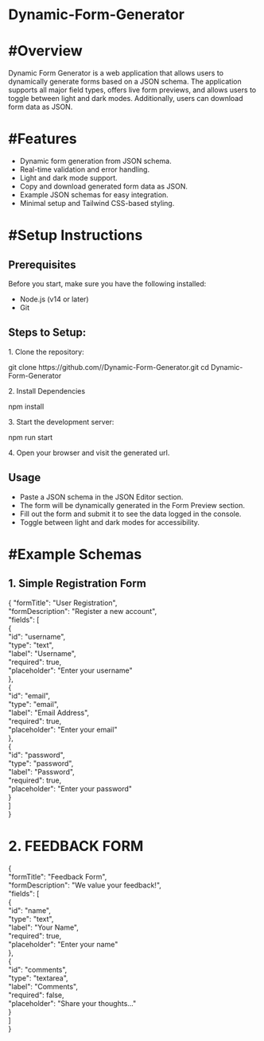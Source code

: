 # Dynamic-Form-Generator
<h1>#Overview</h1>
<p></p>Dynamic Form Generator is a web application that allows users to dynamically generate forms based on a JSON schema. The application supports all major field types, offers live form previews, and allows users to toggle between light and dark modes. Additionally, users can download form data as JSON.</p>
<h1>#Features</h1>
<ul>
  <li>Dynamic form generation from JSON schema.</li>
  <li>Real-time validation and error handling.</li>
  <li>Light and dark mode support.</li>
  <li>Copy and download generated form data as JSON.</li>
  <li>Example JSON schemas for easy integration.</li>
  <li>Minimal setup and Tailwind CSS-based styling.</li>
</ul>
<h1>#Setup Instructions</h1>
<h2>
  Prerequisites
</h2>
<p>
  Before you start, make sure you have the following installed:
</p>
<ul>
  <li>Node.js (v14 or later)</li>
  <li>
    Git
  </li>
</ul>
<h2>
  Steps to Setup:
</h2>
<p>1. Clone the repository:</p>
<p>
  git clone https://github.com/<your-username>/Dynamic-Form-Generator.git
cd Dynamic-Form-Generator
</p>
<p>2. Install Dependencies</p>
<p>npm install</p>
<p>3. Start the development server:</p>
<p>npm run start</p>
<p>4. Open your browser and visit the generated url.</p>
<h2>Usage</h2>
<ul>
  <li>Paste a JSON schema in the JSON Editor section.</li>
   <li>The form will be dynamically generated in the Form Preview section.</li>
   <li>Fill out the form and submit it to see the data logged in the console.</li>
   <li>Toggle between light and dark modes for accessibility.
</li>
</ul>
<h1>#Example Schemas</h1>
<h2>1. Simple Registration Form</h2>
{
  "formTitle": "User Registration",<br>
  "formDescription": "Register a new account",<br>
  "fields": [<br>
    {<br>
      "id": "username",<br>
      "type": "text",<br>
      "label": "Username",<br>
      "required": true,<br>
      "placeholder": "Enter your username"<br>
    },<br>
    {<br>
      "id": "email",<br>
      "type": "email",<br>
      "label": "Email Address",<br>
      "required": true,<br>
      "placeholder": "Enter your email"<br>
    },<br>
    {<br>
      "id": "password",<br>
      "type": "password",<br>
      "label": "Password",<br>
      "required": true,<br>
      "placeholder": "Enter your password"<br>
    }<br>
  ]<br>
}<br>
<h1>2. FEEDBACK FORM</h1>
{<br>
  "formTitle": "Feedback Form",<br>
  "formDescription": "We value your feedback!",<br>
  "fields": [<br>
    {<br>
      "id": "name",<br>
      "type": "text",<br>
      "label": "Your Name",<br>
      "required": true,<br>
      "placeholder": "Enter your name"<br>
    },<br>
    {<br>
      "id": "comments",<br>
      "type": "textarea",<br>
      "label": "Comments",<br>
      "required": false,<br>
      "placeholder": "Share your thoughts..."<br>
    }<br>
  ]<br>
}<br>
